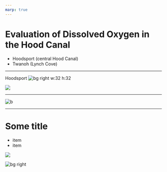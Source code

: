 ```yaml
---
marp: true
---
```


# Evaluation of Dissolved Oxygen in the Hood Canal

- Hoodsport (central Hood Canal)
- Twanoh (Lynch Cove)

---
Hoodsport
![bg right w:32 h:32](/notebooks/TS-2007-Hoodsport-Temp-Salt-oxy-chl-Nit.png)





![](/notebooks/TS-2007-Twanoh-Temp-Salt-oxy-chl-Nit.png)




---
![b](/notebooks/Apr-Sep2007-oxy-NO3-relationship-Hoodsport-LynchCove.pngN-PON.png)

---
<!--Left hand side -->
# Some title
- item
- item

![](https://maybe.another.non-background-image.jpg)

<!--Right hand side -->
![bg right](https://example.com/backgroundB.jpg)